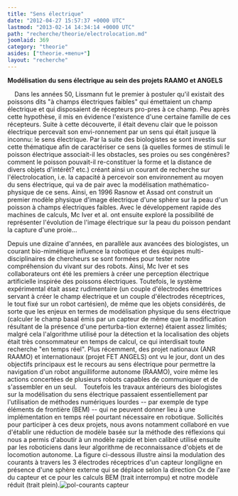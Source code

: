 ```yaml
---
title: "Sens électrique"
date: "2012-04-27 15:57:37 +0000 UTC"
lastmod: "2013-02-14 14:34:14 +0000 UTC"
path: "recherche/theorie/electrolocation.md"
joomlaid: 369
category: "theorie"
asides: ["theorie.+menu+"]
layout: "recherche"
---
```

**Modélisation du sens électrique au sein des projets RAAMO et ANGELS**

    Dans les années 50, Lissmann fut le premier à postuler qu'il existait des poissons dits "à champs électriques faibles" qui émettaient un champ électrique et qui disposaient de récepteurs pro-pres à ce champ. Peu après cette hypothèse, il mis en évidence l'existence d'une certaine famille de ces récepteurs. Suite à cette découverte, il était devenu clair que le poisson électrique percevait son envi-ronnement par un sens qui était jusque là inconnu: le sens électrique. Par la suite des biologistes se sont investis sur cette thématique afin de caractériser ce sens (à quelles formes de stimuli le poisson électrique associait-il les obstacles, ses proies ou ses congénères? comment le poisson pouvait-il re-constituer la forme et la distance de divers objets d'intérêt? etc.) créant ainsi un courant de recherche sur l'électrolocation, i.e. la capacité à percevoir son environnement au moyen du sens électrique, qui va de pair avec la modélisation mathématico-physique de ce sens. Ainsi, en 1996 Rasnow et Assad ont construit un premier modèle physique d'image électrique d'une sphère sur la peau d'un poisson à champs électriques faibles. Avec le développement rapide des machines de calculs, Mc Iver et al. ont ensuite exploré la possibilité de représenter l'évolution de l'image électrique sur la peau du poisson pendant la capture d'une proie...

Depuis une dizaine d'années, en parallèle aux avancées des biologistes, un courant bio-mimétique influence la robotique et des équipes multi-disciplinaires de chercheurs se sont formées pour tester notre compréhension du vivant sur des robots. Ainsi, Mc Iver et ses collaborateurs ont été les premiers à créer une perception électrique artificielle inspirée des poissons électriques. Toutefois, le système expérimental était assez rudimentaire (un couple d'électrodes émettrices servant à créer le champ électrique et un couple d'électrodes réceptrices, le tout fixé sur un robot cartésien), de même que les objets considérés, de sorte que les enjeux en termes de modélisation physique du sens électrique (calculer le champ basal émis par un capteur de même que la modification résultant de la présence d'une perturba-tion externe) étaient assez limités; malgré cela l'algorithme utilisé pour la détection et la localisation des objets était très consommateur en temps de calcul, ce qui interdisait toute recherche "en temps réel". Plus récemment, des projet nationaux (ANR RAAMO) et internationaux (projet FET ANGELS) ont vu le jour, dont un des objectifs principaux est le recours au sens électrique pour permettre la navigation d'un robot anguilliforme autonome (RAAMO), voire même les actions concertées de plusieurs robots capables de communiquer et de s'assembler en un seul.    Toutefois les travaux antérieurs des biologistes sur la modélisation du sens électrique passaient essentiellement par l'utilisation de méthodes numériques lourdes -- par exemple de type éléments de frontière (BEM) -- qui ne peuvent donner lieu à une implémentation en temps réel pourtant nécessaire en robotique. Sollicités pour participer à ces deux projets, nous avons notamment collaboré en vue d'établir une réduction de modèle basée sur la méthode des réflexions qui nous a permis d'aboutir à un modèle rapide et bien calibré utilisé ensuite par les roboticiens dans leur algorithme de reconnaissance d'objets et de locomotion autonome. La figure ci-dessous illustre ainsi la modulation des courants à travers les 3 électrodes réceptrices d'un capteur longiligne en présence d'une sphère externe qui se déplace selon la direction Ox de l'axe du capteur et ce pour les calculs BEM (trait interrompu) et notre modèle réduit (trait plein).![pol-courants capteur](images/pol-courants_capteur.jpg)
